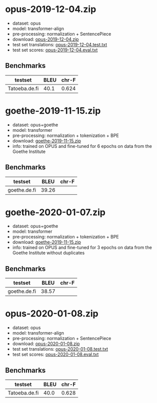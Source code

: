 # opus-2019-12-04.zip

* dataset: opus
* model: transformer-align
* pre-processing: normalization + SentencePiece
* download: [opus-2019-12-04.zip](https://object.pouta.csc.fi/OPUS-MT-models/de-fi/opus-2019-12-04.zip)
* test set translations: [opus-2019-12-04.test.txt](https://object.pouta.csc.fi/OPUS-MT-models/de-fi/opus-2019-12-04.test.txt)
* test set scores: [opus-2019-12-04.eval.txt](https://object.pouta.csc.fi/OPUS-MT-models/de-fi/opus-2019-12-04.eval.txt)

## Benchmarks

| testset               | BLEU  | chr-F |
|-----------------------|-------|-------|
| Tatoeba.de.fi 	| 40.1 	| 0.624 |



# goethe-2019-11-15.zip

* dataset: opus+goethe
* model: transformer
* pre-processing: normalization + tokenization + BPE
* download: [goethe-2019-11-15.zip](https://object.pouta.csc.fi/OPUS-MT-models/de-fi/goethe-2019-11-15.zip)
* info: trained on OPUS and fine-tuned for 6 epochs on data from the Goethe Institute

## Benchmarks

| testset               | BLEU  | chr-F |
|-----------------------|-------|-------|
| goethe.de.fi 	        | 39.26	|	|


# goethe-2020-01-07.zip

* dataset: opus+goethe
* model: transformer
* pre-processing: normalization + tokenization + BPE
* download: [goethe-2019-11-15.zip](https://object.pouta.csc.fi/OPUS-MT-models/de-fi/goethe-2020-01-07.zip)
* info: trained on OPUS and fine-tuned for 3 epochs on data from the Goethe Institute without duplicates

## Benchmarks

| testset               | BLEU  | chr-F |
|-----------------------|-------|-------|
| goethe.de.fi 	        | 38.57	|	|



# opus-2020-01-08.zip

* dataset: opus
* model: transformer-align
* pre-processing: normalization + SentencePiece
* download: [opus-2020-01-08.zip](https://object.pouta.csc.fi/OPUS-MT-models/de-fi/opus-2020-01-08.zip)
* test set translations: [opus-2020-01-08.test.txt](https://object.pouta.csc.fi/OPUS-MT-models/de-fi/opus-2020-01-08.test.txt)
* test set scores: [opus-2020-01-08.eval.txt](https://object.pouta.csc.fi/OPUS-MT-models/de-fi/opus-2020-01-08.eval.txt)

## Benchmarks

| testset               | BLEU  | chr-F |
|-----------------------|-------|-------|
| Tatoeba.de.fi 	| 40.0 	| 0.628 |

